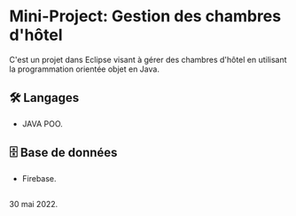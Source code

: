 
# Mini-Project: Gestion des chambres d'hôtel

C'est un projet dans Eclipse visant à gérer des chambres d'hôtel en utilisant la programmation orientée objet en Java.

## 🛠 Langages
* JAVA POO.

## 🗄️ Base de données
* Firebase.
##
30 mai 2022.
